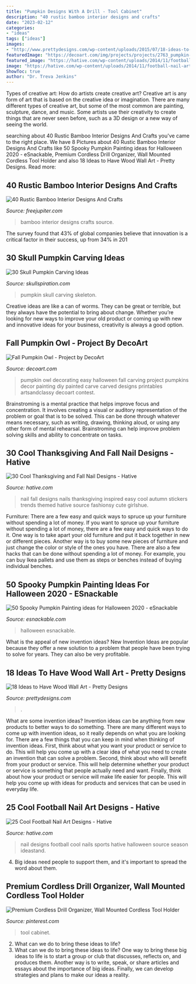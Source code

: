 ```yaml
---
title: "Pumpkin Designs With A Drill - Tool Cabinet"
description: "40 rustic bamboo interior designs and crafts"
date: "2023-02-12"
categories:
- "ideas"
tags: ["ideas"]
images:
- "http://www.prettydesigns.com/wp-content/uploads/2015/07/18-ideas-to-have-wood-wall-art4.jpg"
featuredImage: "https://decoart.com/img/projects/projects/2763_pumpkin-owl.jpg"
featured_image: "https://hative.com/wp-content/uploads/2014/11/football-nail-art-designs/2-cool-football-nail-art-designs.jpg"
image: "https://hative.com/wp-content/uploads/2014/11/football-nail-art-designs/2-cool-football-nail-art-designs.jpg"
ShowToc: true
author: "Dr. Treva Jenkins"
---
```



Types of creative art: How do artists create creative art?
Creative art is any form of art that is based on the creative idea or imagination. There are many different types of creative art, but some of the most common are painting, sculpture, dance, and music. Some artists use their creativity to create things that are never seen before, such as a 3D design or a new way of seeing the world.

	

		
searching about 40 Rustic Bamboo Interior Designs And Crafts you've came to the right place. We have 8 Pictures about 40 Rustic Bamboo Interior Designs And Crafts like 50 Spooky Pumpkin Painting ideas for Halloween 2020 - eSnackable, Premium Cordless Drill Organizer, Wall Mounted Cordless Tool Holder and also 18 Ideas to Have Wood Wall Art - Pretty Designs. Read more:
		
    
## 40 Rustic Bamboo Interior Designs And Crafts

<img loading=lazy src="http://www.freejupiter.com/wp-content/uploads/2018/03/Bamboo-Interior-Designs-And-Crafts2.jpg" onerror="this.onerror=null;this.src='https://tse1.mm.bing.net/th?id=OIP.fJwz_uEalQ4sSB66Z1tLmQHaLE&amp;pid=15.1';" alt="40 Rustic Bamboo Interior Designs And Crafts">

_Source: freejupiter.com_

>bamboo interior designs crafts source. 

	

The survey found that 43% of global companies believe that innovation is a critical factor in their success, up from 34% in 201
    
## 30 Skull Pumpkin Carving Ideas

<img loading=lazy src="http://www.skullspiration.com/wp-content/uploads/2013/10/Skeleton-Pumpkin-425x566.jpg" onerror="this.onerror=null;this.src='https://tse3.mm.bing.net/th?id=OIP.fivpRuOMlbmvMDXmqc8N2QAAAA&amp;pid=15.1';" alt="30 Skull Pumpkin Carving Ideas">

_Source: skullspiration.com_

>pumpkin skull carving skeleton. 

	

Creative ideas are like a can of worms. They can be great or terrible, but they always have the potential to bring about change. Whether you’re looking for new ways to improve your old product or coming up with new and innovative ideas for your business, creativity is always a good option.

    
## Fall Pumpkin Owl - Project By DecoArt

<img loading=lazy src="https://decoart.com/img/projects/projects/2763_pumpkin-owl.jpg" onerror="this.onerror=null;this.src='https://tse3.mm.bing.net/th?id=OIP.gEle7sAbGaR7n_5g9NvbCgHaLH&amp;pid=15.1';" alt="Fall Pumpkin Owl - Project by DecoArt">

_Source: decoart.com_

>pumpkin owl decorating easy halloween fall carving project pumpkins decor painting diy painted carve carved designs printables artsandclassy decoart contest. 

	

Brainstroming is a mental practice that helps improve focus and concentration. It involves creating a visual or auditory representation of the problem or goal that is to be solved. This can be done through whatever means necessary, such as writing, drawing, thinking aloud, or using any other form of mental rehearsal. Brainstroming can help improve problem solving skills and ability to concentrate on tasks.

    
## 30 Cool Thanksgiving And Fall Nail Designs - Hative

<img loading=lazy src="https://hative.com/wp-content/uploads/2014/11/thanksgiving-nail-designs/17-thanksgiving-and-fall-nail-designs.jpg" onerror="this.onerror=null;this.src='https://tse2.mm.bing.net/th?id=OIP.0Q9G4Q7etS2uqhZZkyThwgHaFa&amp;pid=15.1';" alt="30 Cool Thanksgiving and Fall Nail Designs - Hative">

_Source: hative.com_

>nail fall designs nails thanksgiving inspired easy cool autumn stickers trends themed hative source fashionsy cute girlshue. 

	

Furniture: There are a few easy and quick ways to spruce up your furniture without spending a lot of money.
If you want to spruce up your furniture without spending a lot of money, there are a few easy and quick ways to do it. One way is to take apart your old furniture and put it back together in new or different pieces. Another way is to buy some new pieces of furniture and just change the color or style of the ones you have. There are also a few hacks that can be done without spending a lot of money. For example, you can buy Ikea pallets and use them as steps or benches instead of buying individual benches.

    
## 50 Spooky Pumpkin Painting Ideas For Halloween 2020 - ESnackable

<img loading=lazy src="https://esnackable.com/wp-content/uploads/2020/10/6-5.jpg" onerror="this.onerror=null;this.src='https://tse4.mm.bing.net/th?id=OIP.lrHCdilGvDR-STAzlVornwHaLH&amp;pid=15.1';" alt="50 Spooky Pumpkin Painting ideas for Halloween 2020 - eSnackable">

_Source: esnackable.com_

>halloween esnackable. 

	

What is the appeal of new invention ideas?
New Invention Ideas are popular because they offer a new solution to a problem that people have been trying to solve for years. They can also be very profitable.

    
## 18 Ideas To Have Wood Wall Art - Pretty Designs

<img loading=lazy src="http://www.prettydesigns.com/wp-content/uploads/2015/07/18-ideas-to-have-wood-wall-art4.jpg" onerror="this.onerror=null;this.src='https://tse2.mm.bing.net/th?id=OIP.cTBzaq8CyX41Cj_ypOpzyAHaJ3&amp;pid=15.1';" alt="18 Ideas to Have Wood Wall Art - Pretty Designs">

_Source: prettydesigns.com_

>. 

	

What are some invention ideas?
Invention ideas can be anything from new products to better ways to do something. There are many different ways to come up with invention ideas, so it really depends on what you are looking for. There are a few things that you can keep in mind when thinking of invention ideas. 
First, think about what you want your product or service to do. This will help you come up with a clear idea of what you need to create an invention that can solve a problem. Second, think about who will benefit from your product or service. This will help determine whether your product or service is something that people actually need and want. Finally, think about how your product or service will make life easier for people. This will help you come up with ideas for products and services that can be used in everyday life.

    
## 25 Cool Football Nail Art Designs - Hative

<img loading=lazy src="https://hative.com/wp-content/uploads/2014/11/football-nail-art-designs/2-cool-football-nail-art-designs.jpg" onerror="this.onerror=null;this.src='https://tse2.mm.bing.net/th?id=OIP.ORuXqxA1acfLRj9bQraWLQHaJ4&amp;pid=15.1';" alt="25 Cool Football Nail Art Designs - Hative">

_Source: hative.com_

>nail designs football cool nails sports hative halloween source season ideastand. 

	

4. Big ideas need people to support them, and it's important to spread the word about them.

    
## Premium Cordless Drill Organizer, Wall Mounted Cordless Tool Holder

<img loading=lazy src="https://i.pinimg.com/736x/44/21/7a/44217a93cb18830ddbe474a4cce36ce5.jpg" onerror="this.onerror=null;this.src='https://tse1.mm.bing.net/th?id=OIP.fj-5gclJU1L-lbKHK4c-kQHaJ3&amp;pid=15.1';" alt="Premium Cordless Drill Organizer, Wall Mounted Cordless Tool Holder">

_Source: pinterest.com_

>tool cabinet. 

	

2. What can we do to bring these ideas to life?
2. What can we do to bring these ideas to life? 
One way to bring these big ideas to life is to start a group or club that discusses, reflects on, and produces them. Another way is to write, speak, or share articles and essays about the importance of big ideas. Finally, we can develop strategies and plans to make our ideas a reality.

